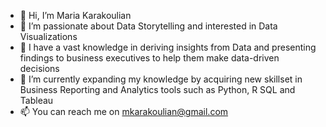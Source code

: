 - 👋 Hi, I’m Maria Karakoulian
- 💞️ I’m passionate about Data Storytelling and interested in Data Visualizations
- 🌱 I have a vast knowledge in deriving insights from Data and presenting findings to business executives to help them make data-driven decisions      
- 👀 I’m currently expanding my knowledge by acquiring new skillset in Business Reporting and Analytics tools such as Python, R SQL and Tableau
- 📫 You can reach me on mkarakoulian@gmail.com

<!---
mkarakoulian/mkarakoulian is a ✨ special ✨ repository because its `README.md` (this file) appears on your GitHub profile.
You can click the Preview link to take a look at your changes.
--->
